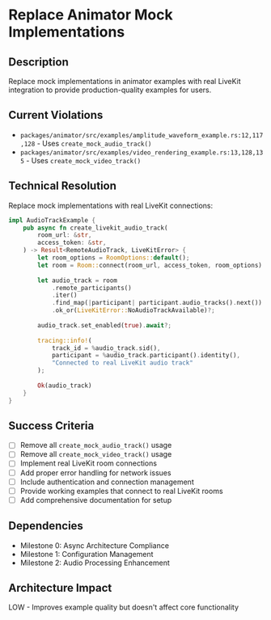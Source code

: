 # Replace Animator Mock Implementations

## Description
Replace mock implementations in animator examples with real LiveKit integration to provide production-quality examples for users.

## Current Violations
- `packages/animator/src/examples/amplitude_waveform_example.rs:12,117,128` - Uses `create_mock_audio_track()`
- `packages/animator/src/examples/video_rendering_example.rs:13,128,135` - Uses `create_mock_video_track()`

## Technical Resolution
Replace mock implementations with real LiveKit connections:

```rust
impl AudioTrackExample {
    pub async fn create_livekit_audio_track(
        room_url: &str,
        access_token: &str,
    ) -> Result<RemoteAudioTrack, LiveKitError> {
        let room_options = RoomOptions::default();
        let room = Room::connect(room_url, access_token, room_options).await?;
        
        let audio_track = room
            .remote_participants()
            .iter()
            .find_map(|participant| participant.audio_tracks().next())
            .ok_or(LiveKitError::NoAudioTrackAvailable)?;
        
        audio_track.set_enabled(true).await?;
        
        tracing::info!(
            track_id = %audio_track.sid(),
            participant = %audio_track.participant().identity(),
            "Connected to real LiveKit audio track"
        );
        
        Ok(audio_track)
    }
}
```

## Success Criteria
- [ ] Remove all `create_mock_audio_track()` usage
- [ ] Remove all `create_mock_video_track()` usage
- [ ] Implement real LiveKit room connections
- [ ] Add proper error handling for network issues
- [ ] Include authentication and connection management
- [ ] Provide working examples that connect to real LiveKit rooms
- [ ] Add comprehensive documentation for setup

## Dependencies
- Milestone 0: Async Architecture Compliance
- Milestone 1: Configuration Management
- Milestone 2: Audio Processing Enhancement

## Architecture Impact
LOW - Improves example quality but doesn't affect core functionality